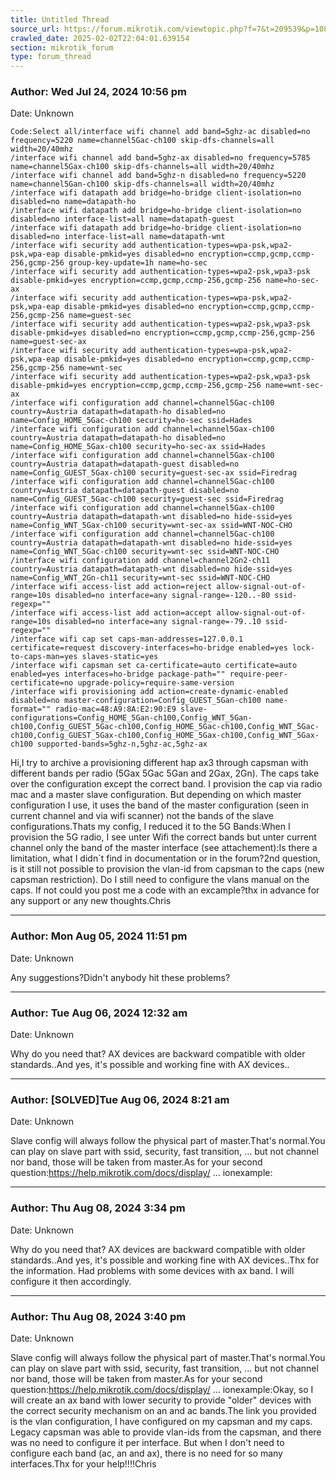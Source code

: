 ```yaml
---
title: Untitled Thread
source_url: https://forum.mikrotik.com/viewtopic.php?f=7&t=209539&p=1089687#p1089687
crawled_date: 2025-02-02T22:04:01.639154
section: mikrotik_forum
type: forum_thread
---
```


### Author: Wed Jul 24, 2024 10:56 pm
Date: Unknown

```
Code:Select all/interface wifi channel add band=5ghz-ac disabled=no frequency=5220 name=channel5Gac-ch100 skip-dfs-channels=all width=20/40mhz
/interface wifi channel add band=5ghz-ax disabled=no frequency=5785 name=channel5Gax-ch100 skip-dfs-channels=all width=20/40mhz
/interface wifi channel add band=5ghz-n disabled=no frequency=5220 name=channel5Gan-ch100 skip-dfs-channels=all width=20/40mhz
/interface wifi datapath add bridge=ho-bridge client-isolation=no disabled=no name=datapath-ho
/interface wifi datapath add bridge=ho-bridge client-isolation=no disabled=no interface-list=all name=datapath-guest
/interface wifi datapath add bridge=ho-bridge client-isolation=no disabled=no interface-list=all name=datapath-wnt
/interface wifi security add authentication-types=wpa-psk,wpa2-psk,wpa-eap disable-pmkid=yes disabled=no encryption=ccmp,gcmp,ccmp-256,gcmp-256 group-key-update=1h name=ho-sec
/interface wifi security add authentication-types=wpa2-psk,wpa3-psk disable-pmkid=yes encryption=ccmp,gcmp,ccmp-256,gcmp-256 name=ho-sec-ax
/interface wifi security add authentication-types=wpa-psk,wpa2-psk,wpa-eap disable-pmkid=yes disabled=no encryption=ccmp,gcmp,ccmp-256,gcmp-256 name=guest-sec
/interface wifi security add authentication-types=wpa2-psk,wpa3-psk disable-pmkid=yes disabled=no encryption=ccmp,gcmp,ccmp-256,gcmp-256 name=guest-sec-ax
/interface wifi security add authentication-types=wpa-psk,wpa2-psk,wpa-eap disable-pmkid=yes disabled=no encryption=ccmp,gcmp,ccmp-256,gcmp-256 name=wnt-sec
/interface wifi security add authentication-types=wpa2-psk,wpa3-psk disable-pmkid=yes encryption=ccmp,gcmp,ccmp-256,gcmp-256 name=wnt-sec-ax
/interface wifi configuration add channel=channel5Gac-ch100 country=Austria datapath=datapath-ho disabled=no name=Config_HOME_5Gac-ch100 security=ho-sec ssid=Hades
/interface wifi configuration add channel=channel5Gax-ch100 country=Austria datapath=datapath-ho disabled=no name=Config_HOME_5Gax-ch100 security=ho-sec-ax ssid=Hades
/interface wifi configuration add channel=channel5Gax-ch100 country=Austria datapath=datapath-guest disabled=no name=Config_GUEST_5Gax-ch100 security=guest-sec-ax ssid=Firedrag
/interface wifi configuration add channel=channel5Gac-ch100 country=Austria datapath=datapath-guest disabled=no name=Config_GUEST_5Gac-ch100 security=guest-sec ssid=Firedrag
/interface wifi configuration add channel=channel5Gax-ch100 country=Austria datapath=datapath-wnt disabled=no hide-ssid=yes name=Config_WNT_5Gax-ch100 security=wnt-sec-ax ssid=WNT-NOC-CHO
/interface wifi configuration add channel=channel5Gac-ch100 country=Austria datapath=datapath-wnt disabled=no hide-ssid=yes name=Config_WNT_5Gac-ch100 security=wnt-sec ssid=WNT-NOC-CHO
/interface wifi configuration add channel=channel2Gn2-ch11 country=Austria datapath=datapath-wnt disabled=no hide-ssid=yes name=Config_WNT_2Gn-ch11 security=wnt-sec ssid=WNT-NOC-CHO
/interface wifi access-list add action=reject allow-signal-out-of-range=10s disabled=no interface=any signal-range=-120..-80 ssid-regexp=""
/interface wifi access-list add action=accept allow-signal-out-of-range=10s disabled=no interface=any signal-range=-79..10 ssid-regexp=""
/interface wifi cap set caps-man-addresses=127.0.0.1 certificate=request discovery-interfaces=ho-bridge enabled=yes lock-to-caps-man=yes slaves-static=yes
/interface wifi capsman set ca-certificate=auto certificate=auto enabled=yes interfaces=ho-bridge package-path="" require-peer-certificate=no upgrade-policy=require-same-version
/interface wifi provisioning add action=create-dynamic-enabled disabled=no master-configuration=Config_GUEST_5Gan-ch100 name-format="" radio-mac=48:A9:8A:E2:90:E9 slave-configurations=Config_HOME_5Gan-ch100,Config_WNT_5Gan-
ch100,Config_GUEST_5Gac-ch100,Config_HOME_5Gac-ch100,Config_WNT_5Gac-ch100,Config_GUEST_5Gax-ch100,Config_HOME_5Gax-ch100,Config_WNT_5Gax-ch100 supported-bands=5ghz-n,5ghz-ac,5ghz-ax
```

Hi,I try to archive a provisioning different hap ax3 through capsman with different bands per radio (5Gax 5Gac 5Gan and 2Gax, 2Gn). The caps take over the configuration except the correct band. I provision the cap via radio mac and a master slave configuration. But depending on which master configuration I use, it uses the band of the master configuration (seen in current channel and via wifi scanner) not the bands of the slave configurations.Thats my config, I reduced it to the 5G Bands:When I provision the 5G radio, I see unter Wifi the correct bands but unter current channel only the band of the master interface (see attachement):Is there a limitation, what I didn´t find in documentation or in the forum?2nd question, is it still not possible to provision the vlan-id from capsman to the caps (new capsman restriction). Do I still need to configure the vlans manual on the caps. If not could you post me a code with an excample?thx in advance for any support or any new thoughts.Chris


---
### Author: Mon Aug 05, 2024 11:51 pm
Date: Unknown

Any suggestions?Didn't anybody hit these problems?


---
### Author: Tue Aug 06, 2024 12:32 am
Date: Unknown

Why do you need that? AX devices are backward compatible with older standards..And yes, it's possible and working fine with AX devices..


---
### Author: [SOLVED]Tue Aug 06, 2024 8:21 am
Date: Unknown

Slave config will always follow the physical part of master.That's normal.You can play on slave part with ssid, security, fast transition, ... but not channel nor band, those will be taken from master.As for your second question:https://help.mikrotik.com/docs/display/ ... ionexample:


---
### Author: Thu Aug 08, 2024 3:34 pm
Date: Unknown

Why do you need that? AX devices are backward compatible with older standards..And yes, it's possible and working fine with AX devices..Thx for the information. Had problems with some devices with ax band. I will configure it then accordingly.


---
### Author: Thu Aug 08, 2024 3:40 pm
Date: Unknown

Slave config will always follow the physical part of master.That's normal.You can play on slave part with ssid, security, fast transition, ... but not channel nor band, those will be taken from master.As for your second question:https://help.mikrotik.com/docs/display/ ... ionexample:Okay, so I will create an ax band with lower security to provide "older" devices with the correct security mechanism on an and ac bands.The link you provided is the vlan configuration, I have configured on my capsman and my caps. Legacy capsman was able to provide vlan-ids from the capsman, and there was no need to configure it per interface. But when I don't need to configure each band (ac, an and ax), there is no need for so many interfaces.Thx for your help!!!!Chris


